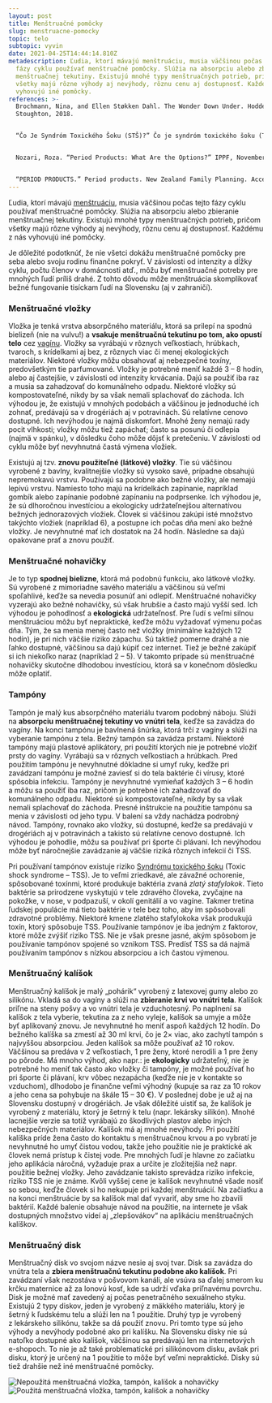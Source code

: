 ```yaml
---
layout: post
title: Menštruačné pomôcky
slug: menstruacne-pomocky
topic: telo
subtopic: vyvin
date: 2021-04-25T14:44:14.810Z
metadescription: Ľudia, ktorí mávajú menštruáciu, musia väčšinou počas tejto
  fázy cyklu používať menštruačné pomôcky. Slúžia na absorpciu alebo zbieranie
  menštruačnej tekutiny. Existujú mnohé typy menštruačných potrieb, pričom
  všetky majú rôzne výhody aj nevýhody, rôznu cenu aj dostupnosť. Každému z nás
  vyhovujú iné pomôcky.
references: >-
  Brochmann, Nina, and Ellen Støkken Dahl. The Wonder Down Under. Hodder &amp;
  Stoughton, 2018. 


  “Čo Je Syndróm Toxického Šoku (STŠ)?” Čo je syndróm toxického šoku (TSS)? Tampax. Accessed March 20, 2021. https://www.tampax.eu/sk/co-je-syndrom-toxickeho-soku-tss/.


  Nozari, Roza. “Period Products: What Are the Options?” IPPF, November 20, 2020. https://www.ippf.org/blogs/period-products-what-are-options. 


  “PERIOD PRODUCTS.” Period products. New Zealand Family Planning. Accessed April 25, 2021. https://www.familyplanning.org.nz/advice/periods/period-products.
---
```

Ľudia, ktorí mávajú [menštruáciu](/menstruacny-cyklus/), musia väčšinou počas tejto fázy cyklu používať menštruačné pomôcky. Slúžia na absorpciu alebo zbieranie menštruačnej tekutiny. Existujú mnohé typy menštruačných potrieb, pričom všetky majú rôzne výhody aj nevýhody, rôznu cenu aj dostupnosť. Každému z nás vyhovujú iné pomôcky. 

<div class='f-telo box-post'>

Je dôležité podotknúť, že nie všetci dokážu menštruačné pomôcky pre seba alebo svoju rodinu finančne pokryť. V závislosti od intenzity a dĺžky cyklu, počtu členov v domácnosti atď., môžu byť menštruačné potreby pre mnohých ľudí príliš drahé. Z tohto dôvodu môže menštruácia skomplikovať bežné fungovanie tisíckam ľudí na Slovensku (aj v zahraničí). 

</div>

### **Menštruačné vložky**

Vložka je tenká vrstva absorpčného materiálu, ktorá sa prilepí na spodnú bielizeň (nie na vulvu!) a **vsakuje menštruačnú tekutinu po tom, ako opustí telo** cez [vagínu](/vnutorne-pohlavne-ustrojenstvo-cloveka-s-vulvou/). Vložky sa vyrábajú v rôznych veľkostiach, hrúbkach, tvaroch, s krídelkami aj bez, z rôznych viac či menej ekologických materiálov. Niektoré vložky môžu obsahovať aj nebezpečné toxíny, predovšetkým tie parfumované. Vložky je potrebné meniť každé 3 – 8 hodín, alebo aj častejšie, v závislosti od intenzity krvácania. Dajú sa použiť iba raz a musia sa zahadzovať do komunálneho odpadu. Niektoré vložky sú kompostovateľné, nikdy by sa však nemali splachovať do záchoda. Ich výhodou je, že existujú v mnohých podobách a väčšinou je jednoduché ich zohnať, predávajú sa v drogériách aj v potravinách. Sú relatívne cenovo dostupné. Ich nevýhodou je najmä diskomfort. Mnohé ženy nemajú rady pocit vlhkosti; vložky môžu tiež zapáchať; často sa posunú či odlepia (najmä v spánku), v dôsledku čoho môže dôjsť k pretečeniu. V závislosti od cyklu môže byť nevyhnutná častá výmena vložiek. 

Existujú aj tzv. **znovu použiteľné (látkové) vložky**. Tie sú väčšinou vyrobené z bavlny, kvalitnejšie vložky sú vysoko savé, prípadne obsahujú nepremokavú vrstvu. Používajú sa podobne ako bežné vložky, ale nemajú lepivú vrstvu. Namiesto toho majú na krídelkách zapínanie, napríklad gombík alebo zapínanie podobné zapínaniu na podprsenke. Ich výhodou je, že sú dlhoročnou investíciou a ekologicky udržateľnejšou alternatívou bežných jednorazových vložiek. Človek si väčšinou zakúpi isté množstvo takýchto vložiek (napríklad 6), a postupne ich počas dňa mení ako bežné vložky. Je nevyhnutné mať ich dostatok na 24 hodín. Následne sa dajú opakovane prať a znovu použiť. <br>

### **Menštruačné nohavičky**

Je to typ **spodnej bielizne**, ktorá má podobnú funkciu, ako látkové vložky. Sú vyrobené z mimoriadne savého materiálu a väčšinou sú veľmi spoľahlivé, keďže sa nevedia posunúť ani odlepiť. Menštruačné nohavičky vyzerajú ako bežné nohavičky, sú však hrubšie a často majú vyšší sed. Ich výhodou je pohodlnosť a **ekologická** udržateľnosť. Pre ľudí s veľmi silnou menštruáciou môžu byť nepraktické, keďže môžu vyžadovať výmenu počas dňa. Tým, že sa menia menej často než vložky (minimálne každých 12 hodín), je pri nich väčšie riziko zápachu. Sú taktiež pomerne drahé a nie ľahko dostupné, väčšinou sa dajú kúpiť cez internet. Tiež je bežné zakúpiť si ich niekoľko naraz (napríklad 2 – 5). V takomto prípade sú menštruačné nohavičky skutočne dlhodobou investíciou, ktorá sa v konečnom dôsledku môže oplatiť. <br>

### **Tampóny**

Tampón je malý kus absorpčného materiálu tvarom podobný náboju. Slúži na **absorpciu menštruačnej tekutiny vo vnútri tela**, keďže sa zavádza do vagíny. Na konci tampónu je bavlnená šnúrka, ktorá trčí z vagíny a slúži na vyberanie tampónu z tela. Bežný tampón sa zavádza prstami. Niektoré tampóny majú plastové aplikátory, pri použití ktorých nie je potrebné vložiť prsty do vagíny. Vyrábajú sa v rôznych veľkostiach a hrúbkach. Pred použitím tampónu je nevyhnutné dôkladne si umyť ruky, keďže pri zavádzaní tampónu je možné zaviesť si do tela baktérie či vírusy, ktoré spôsobia infekciu. Tampóny je nevyhnutné vymieňať každých 3 – 6 hodín a môžu sa použiť iba raz, pričom je potrebné ich zahadzovať do komunálneho odpadu. Niektoré sú kompostovateľné, nikdy by sa však nemali splachovať do záchoda. Presné inštrukcie na použitie tampónu sa menia v závislosti od jeho typu. V balení sa vždy nachádza podrobný návod. Tampóny, rovnako ako vložky, sú dostupné, keďže sa predávajú v drogériách aj v potravinách a takisto sú relatívne cenovo dostupné. Ich výhodou je pohodlie, môžu sa používať pri športe či plávaní. Ich nevýhodou môže byť náročnejšie zavádzanie aj väčšie riziká rôznych infekcií či TSS. 

Pri používaní tampónov existuje riziko [Syndrómu toxického šoku](https://www.tampax.eu/sk/co-je-syndrom-toxickeho-soku-tss/) (Toxic shock syndrome – TSS). Je to veľmi zriedkavé, ale závažné ochorenie, spôsobované toxínmi, ktoré produkuje baktéria zvaná *zlatý stafylokok*. Tieto baktérie sa prirodzene vyskytujú v tele zdravého človeka, zvyčajne na pokožke, v nose, v podpazuší, v okolí genitálií a vo vagíne. Takmer tretina ľudskej populácie má tieto baktérie v tele bez toho, aby im spôsobovali zdravotné problémy. Niektoré kmene zlatého stafylokoka však produkujú toxín, ktorý spôsobuje TSS. Používanie tampónov je iba jedným z faktorov, ktoré môže zvýšiť riziko TSS. Nie je však presne jasné, akým spôsobom je používanie tampónov spojené so vznikom TSS. Predísť TSS sa dá najmä používaním tampónov s nízkou absorpciou a ich častou výmenou.  <br>

### **Menštruačný kalíšok**

Menštruačný kalíšok je malý „pohárik“ vyrobený z latexovej gumy alebo zo silikónu. Vkladá sa do vagíny a slúži na **zbieranie krvi vo vnútri tela**. Kalíšok priľne na steny pošvy a vo vnútri tela je vzduchotesný. Po naplnení sa kalíšok z tela vyberie, tekutina za z neho vyleje, kalíšok sa umyje a môže byť aplikovaný znovu. Je nevyhnutné ho meniť aspoň každých 12 hodín. Do bežného kalíška sa zmestí až 30 ml krvi, čo je 2× viac, ako zachytí tampón s najvyššou absorpciou. Jeden kalíšok sa môže používať až 10 rokov. Väčšinou sa predáva v 2 veľkostiach, 1 pre ženy, ktoré nerodili a 1 pre ženy po pôrode. Má mnoho výhod, ako napr.: je **ekologicky** udržateľný, nie je potrebné ho meniť tak často ako vložky či tampóny, je možné používať ho pri športe či plávaní, krv vôbec nezapácha (keďže nie je v kontakte so vzduchom), dlhodobo je finančne veľmi výhodný (kupuje sa raz za 10 rokov a jeho cena sa pohybuje na škále 15 – 30 €). V poslednej dobe je už aj na Slovensku dostupný v drogériách. Je však dôležité uistiť sa, že kalíšok je vyrobený z materiálu, ktorý je šetrný k telu (napr. lekársky silikón). Mnohé lacnejšie verzie sa totiž vyrábajú zo škodlivých plastov alebo iných nebezpečných materiálov. Kalíšok má aj mnohé nevýhody. Pri použití kalíška príde žena často do kontaktu s menštruačnou krvou a po vybratí je nevyhnutné ho umyť čistou vodou, takže jeho použitie nie je praktické ak človek nemá prístup k čistej vode. Pre mnohých ľudí je hlavne zo začiatku jeho aplikácia náročná, vyžaduje prax a určite je zložitejšia než napr. použitie bežnej vložky. Jeho zavádzanie takisto sprevádza riziko infekcie, riziko TSS nie je známe. Kvôli vyššej cene je kalíšok nevyhnutné všade nosiť so sebou, keďže človek si ho nekupuje pri každej menštruácií. Na začiatku a na konci menštruácie by sa kalíšok mal dať vyvariť, aby sme ho zbavili baktérií. Každé balenie obsahuje návod na použitie, na internete je však dostupných množstvo videí aj „zlepšovákov“ na aplikáciu menštruačných kalíškov. <br>

### **Menštruačný disk**

Menštruačný disk vo svojom názve nesie aj svoj tvar. Disk sa zavádza do vnútra tela a **zbiera menštruačnú tekutinu podobne ako kalíšok**. Pri zavádzaní však nezostáva v pošvovom kanáli, ale vsúva sa ďalej smerom ku krčku maternice až za lonovú kosť, kde sa udrží vďaka priľnavému povrchu. Disk je možné mať zavedený aj počas penetračného sexuálneho styku. Existujú 2 typy diskov, jeden je vyrobený z mäkkého materiálu, ktorý je šetrný k ľudskému telu a slúži len na 1 použitie. Druhý typ je vyrobený z lekárskeho silikónu, takže sa dá použiť znovu. Pri tomto type sú jeho výhody a nevýhody podobné ako pri kalíšku. Na Slovensku disky nie sú natoľko dostupné ako kalíšok, väčšinou sa predávajú len na internetových e-shopoch. To nie je až také problematické pri silikónovom disku, avšak pri disku, ktorý je určený na 1 použitie to môže byť veľmi nepraktické. Disky sú tiež drahšie než iné menštruačné pomôcky. <br>

<div class="flex flex-wrap justify-around">

<img src="/images/uploads/menstruacne-pomocky-1.JPG" alt="Nepoužitá menštruačná vložka, tampón, kalíšok a nohavičky">

<img src="/images/uploads/menstruacne-pomocky-2.JPG" alt="Použitá menštruačná vložka, tampón, kalíšok a nohavičky">

</div>